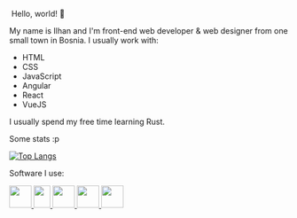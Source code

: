 &nbsp;Hello, world! 👋

My name is Ilhan and I'm front-end web developer & web designer from one small town in Bosnia.
I usually work with:
- HTML
- CSS
- JavaScript
- Angular
- React
- VueJS

I usually spend my free time learning Rust.

Some stats :p 

[![Top Langs](https://github-readme-stats.vercel.app/api/top-langs/?username=ilh0&theme=dark&layout=compact)](https://github.com/anuraghazra/github-readme-stats)

Software I use:

<a href=https://html.spec.whatwg.org/>
<img src=https://upload.wikimedia.org/wikipedia/commons/thumb/6/61/HTML5_logo_and_wordmark.svg/1024px-HTML5_logo_and_wordmark.svg.png width=40px height=40px>
</a>

<a href= https://www.w3.org/TR/CSS/#css >
<img src=https://upload.wikimedia.org/wikipedia/commons/thumb/d/d5/CSS3_logo_and_wordmark.svg/800px-CSS3_logo_and_wordmark.svg.png width=30px height=40px>
</a>

<a href=https://www.mozilla.org/en/firefox>
<img src=https://www.mozilla.org/media/protocol/img/logos/firefox/browser/logo-lg-high-res.fbc7ffbb50fd.png width=40px height=40px>
</a>

<a href=https://code.visualstudio.com/>
<img src= https://upload.wikimedia.org/wikipedia/commons/thumb/9/9a/Visual_Studio_Code_1.35_icon.svg/75px-Visual_Studio_Code_1.35_icon.svg.png width=40px height=40px>
</a>

<a href= https://www.microsoft.com/en-us/windows>
<img src=https://seeklogo.com/images/W/windows-11-icon-logo-6C39629E45-seeklogo.com.png width=40px height=40px>
</a>
